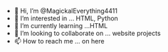 - 👋 Hi, I’m @MagickalEverything4411
- 👀 I’m interested in ... HTML, Python
- 🌱 I’m currently learning ...HTML
- 💞️ I’m looking to collaborate on ... website projects 
- 📫 How to reach me ... on here

<!---
MagickalEverything4411/MagickalEverything4411 is a ✨ special ✨ repository because its `README.md` (this file) appears on your GitHub profile.
You can click the Preview link to take a look at your changes.
--->
